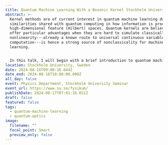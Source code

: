 ```yaml
---
title: Quantum Machine Learning With a Bosonic Kernel Stockholm University Seminar
abstract: >-
  Kernel methods are of current interest in quantum machine learning due to
  similarities shared with quantum computing in how information is processed in
  high-dimensional feature (Hilbert) spaces. Quantum kernels are believed to
  offer particular advantages when they are hard to simulate classically. Kerr
  nonlinearity---already a known route to universal continuous variable quantum
  computation---is hence a strong source of nonclassicality for machine
  learning.


  In this talk, I will begin with a brief introduction to quantum machine learning as a whole, and kernel methods, before discussing the analytical form of a kernel which exploits the analogue features of Kerr-coupled modes---and could be implemented on quantum hardware (such as superconducting circuits). Measurements, such as one would make via displaced parity operators in a physical system, effectively produce different Wigner functions for the same synthetic data set, and comprise a labelling scheme which can be used as the basis of a simple classification training task. I will discuss the performance of a classification algorithm called a support vector machine using our Kerr kernel, and compare it to the performance of a standard classical kernel.
location: Stockholm University, Sweden
date: 2024-08-16T09:00:16.644Z
date_end: 2024-08-16T10:00:00.000Z
all_day: false
event: Physics Department, Stockholm University Seminar
event_url: https://www.su.se/fysikum/
publishDate: 2024-08-17T07:01:16.651Z
draft: false
featured: false
tags:
  - quantum-machine-learning
  - quantum-optics
image:
  filename: ""
  focal_point: Smart
  preview_only: false
---
```

